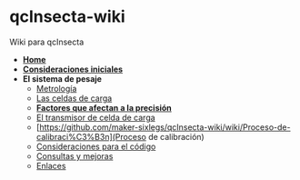 # qcInsecta-wiki
Wiki para qcInsecta

* [**Home**](https://github.com/maker-sixlegs/qcInsecta-wiki/wiki)
* [**Consideraciones iniciales**](https://github.com/maker-sixlegs/qcInsecta-wiki/wiki/Consideraciones-iniciales)
* **El sistema de pesaje**
    * [Metrología](https://github.com/maker-sixlegs/qcInsecta-wiki/wiki/Metrolog%C3%ADa)
    * [Las celdas de carga](https://github.com/maker-sixlegs/qcInsecta-wiki/wiki/Celdas-de-carga)
    * [**Factores que afectan a la precisión**](https://github.com/maker-sixlegs/qcInsecta-wiki/wiki/Factores-que-afectan-a-la-precisión)
    * [El transmisor de celda de carga](https://github.com/maker-sixlegs/qcInsecta-wiki/wiki/El-transmisor-de-celda-de-carga)
    * [https://github.com/maker-sixlegs/qcInsecta-wiki/wiki/Proceso-de-calibraci%C3%B3n](Proceso de calibración)
    * [Consideraciones para el código](https://github.com/maker-sixlegs/qcInsecta-wiki/wiki/Consideraciones-para-el-c%C3%B3digo)
    * [Consultas y mejoras](https://github.com/maker-sixlegs/qcInsecta-wiki/wiki/Consultas-y-mejoras)
    * [Enlaces](https://github.com/maker-sixlegs/qcInsecta-wiki/wiki/Enlaces)
